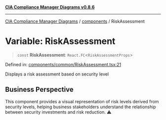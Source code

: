 [**CIA Compliance Manager Diagrams v0.8.6**](../../README.md)

***

[CIA Compliance Manager Diagrams](../../modules.md) / [components](../README.md) / RiskAssessment

# Variable: RiskAssessment

> `const` **RiskAssessment**: `React.FC`\<`RiskAssessmentProps`\>

Defined in: [components/common/RiskAssessment.tsx:21](https://github.com/Hack23/cia-compliance-manager/blob/050a250237d6f621490781dbdf95155919f35aed/src/components/common/RiskAssessment.tsx#L21)

Displays a risk assessment based on security level

## Business Perspective

This component provides a visual representation of risk levels derived from
security levels, helping business stakeholders understand the relationship
between security investments and risk reduction. ⚠️
